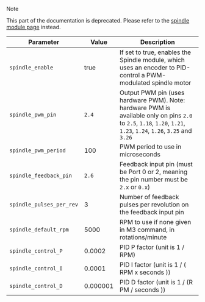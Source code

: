 
> [!NOTE]
> This part of the documentation is deprecated. Please refer to the [spindle module page](spindle-module.md) instead.

| Parameter               | Value   | Description |
| ----------------------- | ------- | ----------- |
| `spindle_enable`        | true    | If set to true, enables the Spindle module, which uses an encoder to PID-control a PWM-modulated spindle motor |
| `spindle_pwm_pin`       | `2.4`   | Output PWM pin (uses hardware PWM). Note: hardware PWM is available only on pins `2.0` to `2.5`, `1.18`, `1.20`, `1.21`, `1.23`, `1.24`, `1.26`, `3.25` and `3.26` |
| `spindle_pwm_period`    | 100     | PWM period to use in microseconds |
| `spindle_feedback_pin`  | `2.6`   | Feedback input pin (must be Port 0 or 2, meaning the pin number must be `2.x` or `0.x`) |
| `spindle_pulses_per_rev`| 3       | Number of feedback pulses per revolution on the feedback input pin |
| `spindle_default_rpm`   | 5000    | RPM to use if none given in M3 command, in rotations/minute |
| `spindle_control_P`     | 0.0002  | PID P factor (unit is 1 / RPM) |
| `spindle_control_I`     | 0.0001  | PID I factor (unit is 1 / ( RPM x seconds )) |
| `spindle_control_D`     | 0.000001| PID D factor (unit is 1 / (R PM / seconds )) |
